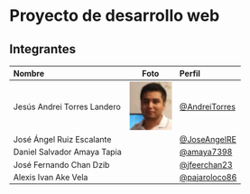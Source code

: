 # Proyecto de desarrollo web

## Integrantes


| Nombre      | Foto | Perfil    |
| :---        |    :----:   |          :--- |
| Jesús Andrei Torres Landero      |  <img src="fotografias/fotoandrei.jpeg" width="75">      | [@AndreiTorres](https://github.com/AndreiTorres) |
| José Ángel Ruiz Escalante   |         |    [@JoseAngelRE](https://github.com/JoseAngelRE)   |
| Daniel Salvador Amaya Tapia   |         | [@amaya7398](https://github.com/amaya7398)      |
| José Fernando Chan Dzib   |         | [@jfeerchan23](https://github.com/Jfeerchan23)      |
| Alexis Ivan Ake Vela   |         | [@pajaroloco86](https://github.com/pajaroloco86)      |